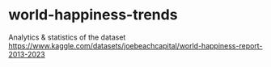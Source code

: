 # world-happiness-trends
Analytics &amp; statistics of the dataset https://www.kaggle.com/datasets/joebeachcapital/world-happiness-report-2013-2023
